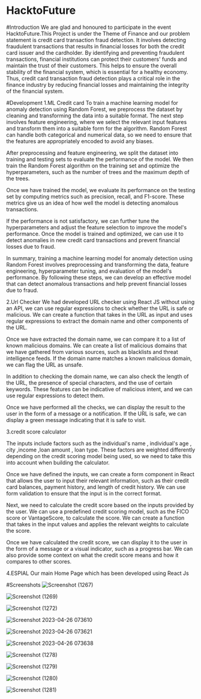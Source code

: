 # HacktoFuture

#Introduction
We are glad and honoured to participate in the event HacktoFuture.This Project is under the Theme of Finance and our problem statement is credit card transaction fraud detection.
It involves detecting  fraudulent transactions that results in financial losses for both the credit card issuer and the cardholder.
By identifying and preventing fraudulent transactions, financial institutions can protect their customers' funds and maintain the trust of their customers. This helps to ensure the overall stability of the financial system, which is essential for a healthy economy. Thus, credit card transaction fraud detection plays a critical role in the finance industry by reducing financial losses and maintaining the integrity of the financial system.



#Development
1.ML Credit card
To train a machine learning model for anomaly detection using Random Forest, we preprocess the dataset by cleaning and transforming the data into a suitable format. The next step involves feature engineering, where we select the relevant input features and transform them into a suitable form for the algorithm. Random Forest can handle both categorical and numerical data, so we need to ensure that the features are appropriately encoded to avoid any biases.

After preprocessing and feature engineering, we split the dataset into training and testing sets to evaluate the performance of the model. We then train the Random Forest algorithm on the training set and optimize the hyperparameters, such as the number of trees and the maximum depth of the trees.

Once we have trained the model, we evaluate its performance on the testing set by computing metrics such as precision, recall, and F1-score. These metrics give us an idea of how well the model is detecting anomalous transactions.

If the performance is not satisfactory, we can further tune the hyperparameters and adjust the feature selection to improve the model's performance. Once the model is trained and optimized, we can use it to detect anomalies in new credit card transactions and prevent financial losses due to fraud.

In summary, training a machine learning model for anomaly detection using Random Forest involves preprocessing and transforming the data, feature engineering, hyperparameter tuning, and evaluation of the model's performance. By following these steps, we can develop an effective model that can detect anomalous transactions and help prevent financial losses due to fraud.



2.Url Checker
We had developed URL checker using React JS without using an API, we can use regular expressions to check whether the URL is safe or malicious. We can create a function that takes in the URL as input and uses regular expressions to extract the domain name and other components of the URL.

Once we have extracted the domain name, we can compare it to a list of known malicious domains. We can create a list of malicious domains that we have gathered from various sources, such as blacklists and threat intelligence feeds. If the domain name matches a known malicious domain, we can flag the URL as unsafe.

In addition to checking the domain name, we can also check the length of the URL, the presence of special characters, and the use of certain keywords. These features can be indicative of malicious intent, and we can use regular expressions to detect them.

Once we have performed all the checks, we can display the result to the user in the form of a message or a notification. If the URL is safe, we can display a green message indicating that it is safe to visit.



3.credit score calculator

The inputs  include factors such as the individual's name , individual's age , city ,income ,loan amount , loan type. These factors are weighted differently depending on the credit scoring model being used, so we need to take this into account when building the calculator.

Once we have defined the inputs, we can create a form component in React that allows the user to input their relevant information, such as their credit card balances, payment history, and length of credit history. We can use form validation to ensure that the input is in the correct format.

Next, we need to calculate the credit score based on the inputs provided by the user. We can use a predefined credit scoring model, such as the FICO score or VantageScore, to calculate the score. We can create a function that takes in the input values and applies the relevant weights to calculate the score.

Once we have calculated the credit score, we can display it to the user in the form of a message or a visual indicator, such as a progress bar. We can also provide some context on what the credit score means and how it compares to other scores.


4.ESPIAL
Our main Home Page which has been developed using React Js



#Screenshots
![Screenshot (1267)](https://user-images.githubusercontent.com/113898735/234447134-06a89acb-764f-4847-bab3-96c5dd52245f.png)


![Screenshot (1269)](https://user-images.githubusercontent.com/113898735/234447324-e275171d-013f-4806-9f89-c136c23eefba.png)


![Screenshot (1272)](https://user-images.githubusercontent.com/113898735/234447343-83887926-cf77-4d12-a9ce-e972c2185843.png)


![Screenshot 2023-04-26 073610](https://user-images.githubusercontent.com/113898735/234447803-98837817-2e1b-4b57-94e5-07e7f3091667.png)


![Screenshot 2023-04-26 073621](https://user-images.githubusercontent.com/113898735/234447808-21d3a873-d832-4f62-ae36-08786373389c.png)


![Screenshot 2023-04-26 073638](https://user-images.githubusercontent.com/113898735/234447813-6d3c5584-f766-460a-98d5-82357f53e98e.png)



![Screenshot (1278)](https://user-images.githubusercontent.com/113898735/234447380-46835e68-3b9c-498e-a9c5-a57744b58176.png)


![Screenshot (1279)](https://user-images.githubusercontent.com/113898735/234447386-2997c01f-c2a8-4d08-a69f-315806250e71.png)


![Screenshot (1280)](https://user-images.githubusercontent.com/113898735/234447394-470afdda-9c44-4072-99c2-17770e1298ff.png)


![Screenshot (1281)](https://user-images.githubusercontent.com/113898735/234447402-89a33dbf-608b-49c7-b1e3-89068b249b6f.png)
